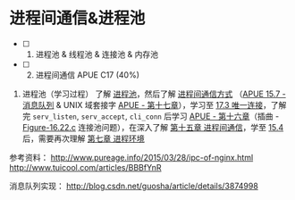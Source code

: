 # 进程间通信&进程池

- [ ] 1. 进程池 & 线程池 & 连接池 & 内存池
- [ ] 2. 进程间通信 APUE C17 (40%)

1. 进程池（学习过程）
 了解 [进程池](http://www.tuicool.com/articles/BBBfYnR)，然后了解 [进程间通信方式](https://en.wikipedia.org/wiki/Inter-process_communication 'inter-process communication') （[APUE 15.7 - 消息队列](#xx) & UNIX 域套接字 [APUE - 第十七章](#xx)），学习至 [17.3 唯一连接](#xx)，了解完 `serv_listen`, `serv_accept`, `cli_conn` 后学习 [APUE - 第十六章](#xx)（插曲 - [Figure-16.22.c](#xx) 连接池问题），在深入了解 [第十五章 进程间通信](#xx)，学至 [15.4](#xx) 后，需要再次理解 [第七章 进程环境](#xx) 

参考资料：
http://www.pureage.info/2015/03/28/ipc-of-nginx.html
http://www.tuicool.com/articles/BBBfYnR

消息队列实现：
http://blog.csdn.net/guosha/article/details/3874998
